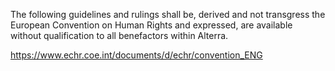 The following guidelines and rulings shall be, derived and not transgress the European Convention on Human Rights and expressed, are available without qualification to all benefactors within Alterra.

https://www.echr.coe.int/documents/d/echr/convention_ENG